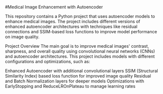 #Medical Image Enhancement with Autoencoder

This repository contains a Python project that uses autoencoder models to enhance medical images. The project includes different versions of enhanced autoencoder architectures with techniques like residual connections and SSIM-based loss functions to improve model performance on image quality.

Project Overview
The main goal is to improve medical images' contrast, sharpness, and overall quality using convolutional neural networks (CNNs) and autoencoder architectures. This project includes models with different configurations and optimizations, such as:

Enhanced Autoencoder with additional convolutional layers
SSIM (Structural Similarity Index) based loss function for improved image quality
Residual and Batch Normalization layers for deeper models
Optimizations with EarlyStopping and ReduceLROnPlateau to manage learning rates
